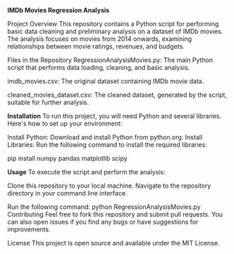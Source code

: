 **IMDb Movies Regression Analysis**

Project Overview
This repository contains a Python script for performing basic data cleaning and preliminary analysis on a dataset of IMDb movies. The analysis focuses on movies from 2014 onwards, examining relationships between movie ratings, revenues, and budgets.

Files in the Repository
RegressionAnalysisMovies.py: The main Python script that performs data loading, cleaning, and basic analysis.

imdb_movies.csv: The original dataset containing IMDb movie data.

cleaned_movies_dataset.csv: The cleaned dataset, generated by the script, suitable for further analysis.

**Installation**
To run this project, you will need Python and several libraries. Here's how to set up your environment:

Install Python: Download and install Python from python.org.
Install Libraries: Run the following command to install the required libraries:

pip install numpy pandas matplotlib scipy

**Usage**
To execute the script and perform the analysis:

Clone this repository to your local machine.
Navigate to the repository directory in your command line interface.

Run the following command:
python RegressionAnalysisMovies.py
Contributing
Feel free to fork this repository and submit pull requests. You can also open issues if you find any bugs or have suggestions for improvements.

License
This project is open source and available under the MIT License.
